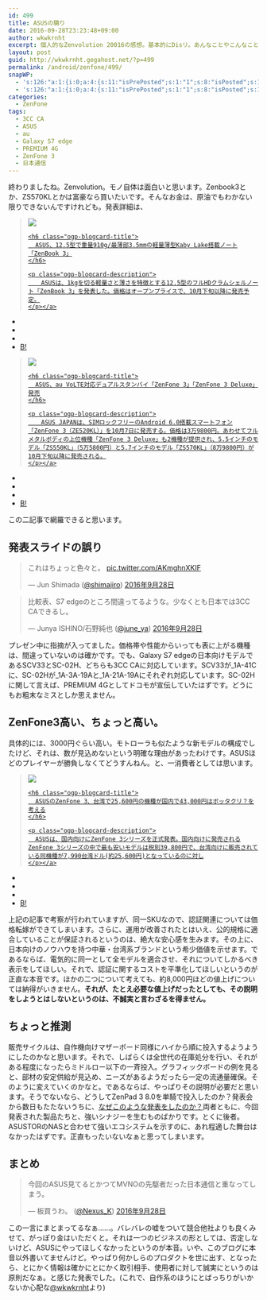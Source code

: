 ```yaml
---
id: 499
title: ASUSの驕り
date: 2016-09-28T23:23:48+09:00
author: wkwkrnht
excerpt: 個人的なZenvolution 20016の感想。基本的にDisリ。あんなことやこんなこと。
layout: post
guid: http://wkwkrnht.gegahost.net/?p=499
permalink: /android/zenfone/499/
snapWP:
  - 's:126:"a:1:{i:0;a:4:{s:11:"isPrePosted";s:1:"1";s:8:"isPosted";s:1:"1";s:4:"pgID";s:3:"623";s:5:"pDate";s:19:"2016-11-03 09:56:36";}}";'
  - 's:126:"a:1:{i:0;a:4:{s:11:"isPrePosted";s:1:"1";s:8:"isPosted";s:1:"1";s:4:"pgID";s:3:"623";s:5:"pDate";s:19:"2016-11-03 09:56:36";}}";'
categories:
  - ZenFone
tags:
  - 3CC CA
  - ASUS
  - au
  - Galaxy S7 edge
  - PREMIUM 4G
  - ZenFone 3
  - 日本通信
---
```

終わりましたね。Zenvolution。モノ自体は面白いと思います。Zenbook3とか、ZS570KLとかは富豪なら買いたいです。そんなお金は、原油でもわかない限りできないんですけれども。発表詳細は、  


<div class="ogp-blogcard">
  <blockquote cite="http://pc.watch.impress.co.jp/docs/news/1022244.html">
    <img class="ogp-blogcard-img" src="http://pc.watch.impress.co.jp/img/pcw/list/1022/244/01.jpg" /> <a href="http://pc.watch.impress.co.jp/docs/news/1022244.html" target="_blank" rel="noopener" tabindex="0" title="ASUS、12.5型で重量910g/最薄部3.5mmの軽量薄型Kaby Lake搭載ノート「ZenBook 3」  " class="ogp-blogcard-info"> 
    
    <h6 class="ogp-blogcard-title">
      ASUS、12.5型で重量910g/最薄部3.5mmの軽量薄型Kaby Lake搭載ノート「ZenBook 3」
    </h6>
    
    <p class="ogp-blogcard-description">
      　ASUSは、1kgを切る軽量さと薄さを特徴とする12.5型のフルHDクラムシェルノート「ZenBook 3」を発表した。価格はオープンプライスで、10月下旬以降に発売予定。
    </p></a>
  </blockquote>
  
  <ul class="ogp-blogcard-share">
    <li>
      <a href="https://twitter.com/share?url=http%3A%2F%2Fpc.watch.impress.co.jp%2Fdocs%2Fnews%2F1022244.html&text=ASUS、12.5型で重量910g/最薄部3.5mmの軽量薄型Kaby Lake搭載ノート「ZenBook 3」  " target="_blank" rel="noopener" tabindex="0" class="fab fa-twitter" title="Twitterへ共有する"></a>
    </li>
    <li>
      <a href="http://www.facebook.com/share.php?u=http%3A%2F%2Fpc.watch.impress.co.jp%2Fdocs%2Fnews%2F1022244.html" target="_blank" rel="noopener" tabindex="0" class="fab fa-facebook-f" title="facebookrへ共有する"></a>
    </li>
    <li>
      <a href="http://getpocket.com/edit?url=http%3A%2F%2Fpc.watch.impress.co.jp%2Fdocs%2Fnews%2F1022244.html&title=ASUS、12.5型で重量910g/最薄部3.5mmの軽量薄型Kaby Lake搭載ノート「ZenBook 3」  " target="_blank" rel="noopener" tabindex="0" class="fab fa-get-pocket" title="pocketへ共有する"></a>
    </li>
    <li>
      <a href="http://b.hatena.ne.jp/add?mode=confirm&url=http%3A%2F%2Fpc.watch.impress.co.jp%2Fdocs%2Fnews%2F1022244.html&title=ASUS、12.5型で重量910g/最薄部3.5mmの軽量薄型Kaby Lake搭載ノート「ZenBook 3」  " target="_blank" rel="noopener" tabindex="0" title="はてブへ共有する"> B! </a>
    </li>
  </ul>
</div>

  


<div class="ogp-blogcard">
  <blockquote cite="http://k-tai.watch.impress.co.jp/docs/news/1022212.html">
    <img class="ogp-blogcard-img" src="http://k-tai.watch.impress.co.jp/img/ktw/list/1022/212/09.jpg" /> <a href="http://k-tai.watch.impress.co.jp/docs/news/1022212.html" target="_blank" rel="noopener" tabindex="0" title="ASUS、au VoLTE対応デュアルスタンバイ「ZenFone 3」「ZenFone 3 Deluxe」発売" class="ogp-blogcard-info"> 
    
    <h6 class="ogp-blogcard-title">
      ASUS、au VoLTE対応デュアルスタンバイ「ZenFone 3」「ZenFone 3 Deluxe」発売
    </h6>
    
    <p class="ogp-blogcard-description">
      　ASUS JAPANは、SIMロックフリーのAndroid 6.0搭載スマートフォン「ZenFone 3（ZE520KL）」を10月7日に発売する。価格は3万9800円。あわせてフルメタルボディの上位機種「ZenFone 3 Deluxe」も2機種が提供され、5.5インチのモデル「ZS550KL」（5万5800円）と5.7インチのモデル「ZS570KL」（8万9800円）が10月下旬以降に発売される。
    </p></a>
  </blockquote>
  
  <ul class="ogp-blogcard-share">
    <li>
      <a href="https://twitter.com/share?url=http%3A%2F%2Fk-tai.watch.impress.co.jp%2Fdocs%2Fnews%2F1022212.html&text=ASUS、au VoLTE対応デュアルスタンバイ「ZenFone 3」「ZenFone 3 Deluxe」発売" target="_blank" rel="noopener" tabindex="0" class="fab fa-twitter" title="Twitterへ共有する"></a>
    </li>
    <li>
      <a href="http://www.facebook.com/share.php?u=http%3A%2F%2Fk-tai.watch.impress.co.jp%2Fdocs%2Fnews%2F1022212.html" target="_blank" rel="noopener" tabindex="0" class="fab fa-facebook-f" title="facebookrへ共有する"></a>
    </li>
    <li>
      <a href="http://getpocket.com/edit?url=http%3A%2F%2Fk-tai.watch.impress.co.jp%2Fdocs%2Fnews%2F1022212.html&title=ASUS、au VoLTE対応デュアルスタンバイ「ZenFone 3」「ZenFone 3 Deluxe」発売" target="_blank" rel="noopener" tabindex="0" class="fab fa-get-pocket" title="pocketへ共有する"></a>
    </li>
    <li>
      <a href="http://b.hatena.ne.jp/add?mode=confirm&url=http%3A%2F%2Fk-tai.watch.impress.co.jp%2Fdocs%2Fnews%2F1022212.html&title=ASUS、au VoLTE対応デュアルスタンバイ「ZenFone 3」「ZenFone 3 Deluxe」発売" target="_blank" rel="noopener" tabindex="0" title="はてブへ共有する"> B! </a>
    </li>
  </ul>
</div>

この二記事で網羅できると思います。

## 発表スライドの誤り

<blockquote class="twitter-tweet" data-lang="ja">
  <p lang="ja" dir="ltr">
    これはちょっと色々と。 <a href="https://t.co/AKmghnXKIF">pic.twitter.com/AKmghnXKIF</a>
  </p>
  
  <p>
    &mdash; Jun Shimada (<a href="http://twitter.com/shimajiro" target="_blank" rel="noopener nofollow">@shimajiro</a>) <a href="https://twitter.com/shimajiro/status/781006013159841792">2016年9月28日</a>
  </p>
</blockquote>



<blockquote class="twitter-tweet" data-lang="ja">
  <p lang="ja" dir="ltr">
    比較表、S7 edgeのところ間違ってるような。少なくとも日本では3CC CAできるし。
  </p>
  
  <p>
    &mdash; Junya ISHINO/石野純也 (<a href="http://twitter.com/june_ya" target="_blank" rel="noopener nofollow">@june_ya</a>) <a href="https://twitter.com/june_ya/status/781006041978986497">2016年9月28日</a>
  </p>
</blockquote>



プレゼン中に指摘が入ってました。価格帯や性能からいっても表に上がる機種は、間違っていないのは確かです。でも、Galaxy S7 edgeの日本向けモデルであるSCV33とSC-02H、どちらも3CC CAに対応しています。SCV33が\_1A-41Cに、SC-02Hが\_1A-3A-19Aと_1A-21A-19Aにそれぞれ対応しています。SC-02Hに関して言えば、PREMIUM 4Gとしてドコモが宣伝していたはずです。どうにもお粗末なミスとしか思えません。

## ZenFone3高い、ちょっと高い。

具体的には、3000円ぐらい高い。モトローラも似たような新モデルの構成でしたけど、それは、数が見込めないという明確な理由があったわけです。ASUSほどのプレイヤーが勝負しなくてどうすんねん。と、一消費者としては思います。

<div class="ogp-blogcard">
  <blockquote cite="http://shimajiro-mobiler.net/2016/09/28/post42890">
    <img class="ogp-blogcard-img" src="http://shimajiro-mobiler.net/wp-content/uploads/2016/09/160928_Zenvolution-2.jpg" /> <a href="http://shimajiro-mobiler.net/2016/09/28/post42890" target="_blank" rel="noopener" tabindex="0" title="ASUSのZenFone 3、台湾で25,600円の機種が国内で43,000円はボッタクリ？を考える" class="ogp-blogcard-info"> 
    
    <h6 class="ogp-blogcard-title">
      ASUSのZenFone 3、台湾で25,600円の機種が国内で43,000円はボッタクリ？を考える
    </h6>
    
    <p class="ogp-blogcard-description">
      ASUSは、国内向けにZenFone 3シリーズを正式発表。国内向けに発売されるZenFone 3シリーズの中で最も安いモデルは税別39,800円で、台湾向けに販売されている同機種が7,990台湾ドル(約25,600円)となっているのに対し
    </p></a>
  </blockquote>
  
  <ul class="ogp-blogcard-share">
    <li>
      <a href="https://twitter.com/share?url=http%3A%2F%2Fshimajiro-mobiler.net%2F2016%2F09%2F28%2Fpost42890&text=ASUSのZenFone 3、台湾で25,600円の機種が国内で43,000円はボッタクリ？を考える" target="_blank" rel="noopener" tabindex="0" class="fab fa-twitter" title="Twitterへ共有する"></a>
    </li>
    <li>
      <a href="http://www.facebook.com/share.php?u=http%3A%2F%2Fshimajiro-mobiler.net%2F2016%2F09%2F28%2Fpost42890" target="_blank" rel="noopener" tabindex="0" class="fab fa-facebook-f" title="facebookrへ共有する"></a>
    </li>
    <li>
      <a href="http://getpocket.com/edit?url=http%3A%2F%2Fshimajiro-mobiler.net%2F2016%2F09%2F28%2Fpost42890&title=ASUSのZenFone 3、台湾で25,600円の機種が国内で43,000円はボッタクリ？を考える" target="_blank" rel="noopener" tabindex="0" class="fab fa-get-pocket" title="pocketへ共有する"></a>
    </li>
    <li>
      <a href="http://b.hatena.ne.jp/add?mode=confirm&url=http%3A%2F%2Fshimajiro-mobiler.net%2F2016%2F09%2F28%2Fpost42890&title=ASUSのZenFone 3、台湾で25,600円の機種が国内で43,000円はボッタクリ？を考える" target="_blank" rel="noopener" tabindex="0" title="はてブへ共有する"> B! </a>
    </li>
  </ul>
</div>

上記の記事で考察が行われていますが、同一SKUなので、認証関連については価格転嫁ができてしまいます。さらに、運用が改善されたとはいえ、公的規格に適合していることが保証されるというのは、絶大な安心感を生みます。その上に、日本向けのノウハウを持つ中華・台湾系ブランドという希少価値を示せます。であるならば、電気的に同一として全モデルを適合させ、それについてしかるべき表示をしてほしい。それで、認証に関するコストを平準化してほしいというのが正直な本音です。ほかの二つについて考えても、約8,000円ほどの値上げについては納得がいきません。**それが、たとえ必要な値上げだったとしても、その説明をしようとはしないというのは、不誠実と言わざるを得ません。**

## ちょっと推測

販売サイクルは、自作機向けマザーボード同様にハイから順に投入するようようにしたのかなと思います。それで、しばらくは全世代の在庫処分を行い、それがある程度になったらミドルロー以下の一斉投入。グラフィックボードの例を見ると、部材の安定供給が見込め、ニーズがあるようだったら一定の流通量確保。そのように変えていくのかなと。であるならば、やっぱりその説明が必要だと思います。そうでないなら、どうしてZenPad 3 8.0を単騎で投入したのか？発表会から数日もたたないうちに、<a href="http://pc.watch.impress.co.jp/docs/news/1022635.html" target="_blank" rel="noopener">なぜこのような発表をしたのか？</a>両者ともに、今回発表された製品たちと、強いシナジーを生むものばかりです。とくに後者。ASUSTORのNASと合わせて強いエコシステムを示すのに、あれ程適した舞台はなかったはずです。正直もったいないなぁと思ってしまいます。

## まとめ

<blockquote class="twitter-tweet" data-lang="ja">
  <p lang="ja" dir="ltr">
    今回のASUS見てるとかつてMVNOの先駆者だった日本通信と重なってしまう。
  </p>
  
  <p>
    &mdash; 板買うわ。 (<a href="http://twitter.com/Nexus_K" target="_blank" rel="noopener nofollow">@Nexus_K</a>) <a href="https://twitter.com/Nexus_K/status/781076965436514304">2016年9月28日</a>
  </p>
</blockquote>



この一言にまとまってるなぁ……。バレバレの嘘をついて競合他社よりも良くみせて、がっぽり金はいただくと。それは一つのビジネスの形としては、否定しないけど、ASUSにやってほしくなかったというのが本音。いや、このブログに本音以外書いてませんけど。やっぱり何かしらのプロダクトを世に出す、となったら、とにかく情報は確かにとにかく取引相手、使用者に対して誠実にというのは原則だなぁ。と感じた発表でした。(これで、自作系のほうにとばっちりがいかないか心配な<a href="http://twitter.com/wkwkrnht" target="_blank" rel="noopener nofollow">@wkwkrnht</a>より)